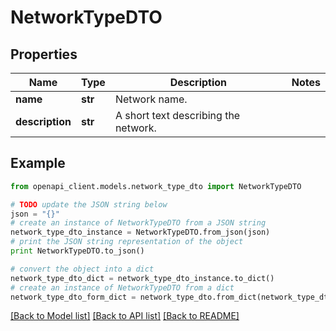 # NetworkTypeDTO


## Properties

Name | Type | Description | Notes
------------ | ------------- | ------------- | -------------
**name** | **str** | Network name. | 
**description** | **str** | A short text describing the network. | 

## Example

```python
from openapi_client.models.network_type_dto import NetworkTypeDTO

# TODO update the JSON string below
json = "{}"
# create an instance of NetworkTypeDTO from a JSON string
network_type_dto_instance = NetworkTypeDTO.from_json(json)
# print the JSON string representation of the object
print NetworkTypeDTO.to_json()

# convert the object into a dict
network_type_dto_dict = network_type_dto_instance.to_dict()
# create an instance of NetworkTypeDTO from a dict
network_type_dto_form_dict = network_type_dto.from_dict(network_type_dto_dict)
```
[[Back to Model list]](../README.md#documentation-for-models) [[Back to API list]](../README.md#documentation-for-api-endpoints) [[Back to README]](../README.md)


